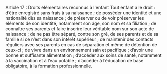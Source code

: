 Article 17 : Droits élémentaires reconnus à l'enfant
Tout enfant a le droit :
d’être enregistré sans frais à sa naissance ;
de posséder une identité et une nationalité dès sa naissance ;
de préserver ou de voir préserver les éléments de son identité, notamment son âge, son nom et sa filiation ;
de connaître ses parents et faire inscrire leur véritable nom sur son acte de naissance ;
de ne pas être séparé, contre son gré, de ses parents et de sa famille si ce n’est dans son intérêt supérieur ;
de maintenir des contacts réguliers avec ses parents en cas de séparation et même de détention de ceux-ci ;
de vivre dans un environnement sain et pacifique ;
d’avoir une bonne et suffisante alimentation ;
d’accéder aux soins de santé, notamment à la vaccination et à l’eau potable ;
d’accéder à l’éducation de base obligatoire, à la formation professionnelle.